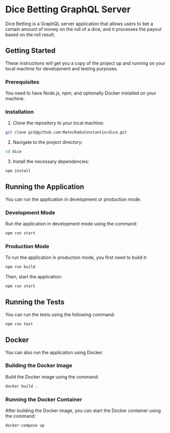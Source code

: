 # Dice Betting GraphQL Server

Dice Betting is a GraphQL server application that allows users to bet a certain amount of money on the roll of a dice, and it processes the payout based on the roll result.

## Getting Started

These instructions will get you a copy of the project up and running on your local machine for development and testing purposes.

### Prerequisites

You need to have Node.js, npm, and optionally Docker installed on your machine.

### Installation

1. Clone the repository to your local machine:

```sh
git clone git@github.com:MateiRaduConstantin/dice.git
```

2. Navigate to the project directory:

```sh
cd dice
```

3. Install the necessary dependencies:

```sh
npm install
```

## Running the Application

You can run the application in development or production mode.

### Development Mode

Run the application in development mode using the command:

```sh
npm run start
```

### Production Mode

To run the application in production mode, you first need to build it:

```sh
npm run build
```

Then, start the application:

```sh
npm run start
```

## Running the Tests

You can run the tests using the following command:

```sh
npm run test
```

## Docker

You can also run the application using Docker.

### Building the Docker Image

Build the Docker image using the command:

```sh
docker build .
```

### Running the Docker Container

After building the Docker image, you can start the Docker container using the command:

```sh
docker-compose up
```
